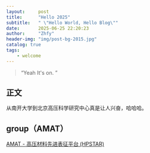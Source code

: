 ```yaml
---
layout:     post
title:      "Hello 2025"
subtitle:   " \"Hello World, Hello Blog\""
date:       2025-06-25 22:20:23
author:     "Zhfy"
header-img: "img/post-bg-2015.jpg"
catalog: true
tags:
    - welcome
---
```


> “Yeah It's on. ”



## 正文

从南开大学到北京高压科学研究中心真是让人兴奋，哈哈哈。


## group（AMAT）

[AMAT - 高压材料先进表征平台 (HPSTAR)](http://hpstar.ac.cn/channels/998.html)
